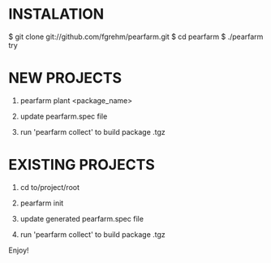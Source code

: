 INSTALATION
=======
 $ git clone git://github.com/fgrehm/pearfarm.git
 $ cd pearfarm
 $ ./pearfarm try


NEW PROJECTS
=======

1. pearfarm plant <package_name>

2. update pearfarm.spec file

3. run 'pearfarm collect' to build package .tgz


EXISTING PROJECTS
=======

1. cd to/project/root

2. pearfarm init

3. update generated pearfarm.spec file

3. run 'pearfarm collect' to build package .tgz


Enjoy!
